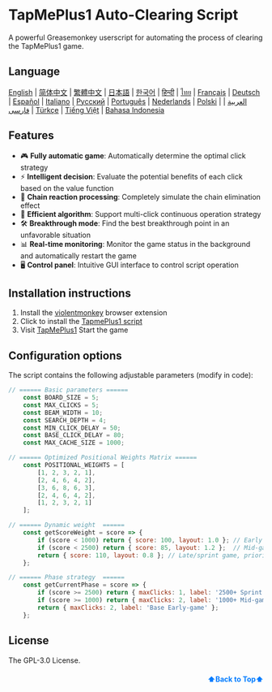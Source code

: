 <a name="readme-top"></a>

# TapMePlus1 Auto-Clearing Script

A powerful Greasemonkey userscript for automating the process of clearing the TapMePlus1 game.

## Language
[English](https://openaitx.github.io/view.html?user=baimengshi&project=TapMePlus1&lang=en) | [简体中文](https://openaitx.github.io/view.html?user=baimengshi&project=TapMePlus1&lang=zh-CN) | [繁體中文](https://openaitx.github.io/view.html?user=baimengshi&project=TapMePlus1&lang=zh-TW) | [日本語](https://openaitx.github.io/view.html?user=baimengshi&project=TapMePlus1&lang=ja) | [한국어](https://openaitx.github.io/view.html?user=baimengshi&project=TapMePlus1&lang=ko) | [हिन्दी](https://openaitx.github.io/view.html?user=baimengshi&project=TapMePlus1&lang=hi) | [ไทย](https://openaitx.github.io/view.html?user=baimengshi&project=TapMePlus1&lang=th) | [Français](https://openaitx.github.io/view.html?user=baimengshi&project=TapMePlus1&lang=fr) | [Deutsch](https://openaitx.github.io/view.html?user=baimengshi&project=TapMePlus1&lang=de) | [Español](https://openaitx.github.io/view.html?user=baimengshi&project=TapMePlus1&lang=es) | [Italiano](https://openaitx.github.io/view.html?user=baimengshi&project=TapMePlus1&lang=it) | [Русский](https://openaitx.github.io/view.html?user=baimengshi&project=TapMePlus1&lang=ru) | [Português](https://openaitx.github.io/view.html?user=baimengshi&project=TapMePlus1&lang=pt) | [Nederlands](https://openaitx.github.io/view.html?user=baimengshi&project=TapMePlus1&lang=nl) | [Polski](https://openaitx.github.io/view.html?user=baimengshi&project=TapMePlus1&lang=pl) | [العربية](https://openaitx.github.io/view.html?user=baimengshi&project=TapMePlus1&lang=ar) | [فارسی](https://openaitx.github.io/view.html?user=baimengshi&project=TapMePlus1&lang=fa) | [Türkçe](https://openaitx.github.io/view.html?user=baimengshi&project=TapMePlus1&lang=tr) | [Tiếng Việt](https://openaitx.github.io/view.html?user=baimengshi&project=TapMePlus1&lang=vi) | [Bahasa Indonesia](https://openaitx.github.io/view.html?user=baimengshi&project=TapMePlus1&lang=id)

## Features

- 🎮 **Fully automatic game**: Automatically determine the optimal click strategy
- ⚡ **Intelligent decision**: Evaluate the potential benefits of each click based on the value function
- 🔁 **Chain reaction processing**: Completely simulate the chain elimination effect
- 🚀 **Efficient algorithm**: Support multi-click continuous operation strategy
- 🛠 **Breakthrough mode**: Find the best breakthrough point in an unfavorable situation
- 📊 **Real-time monitoring**: Monitor the game status in the background and automatically restart the game
- 🖥 **Control panel**: Intuitive GUI interface to control script operation

## Installation instructions

1. Install the [violentmonkey](https://violentmonkey.github.io/) browser extension
2. Click to install the [TapmePlus1 script](https://github.com/baimengshi/tapmeplus1/raw/main/TapMePlus1_auto-clear.user.js)
3. Visit [TapMePlus1](https://tapmeplus1.com/) Start the game

## Configuration options

The script contains the following adjustable parameters (modify in code):

```javascript
// ====== Basic parameters ======
    const BOARD_SIZE = 5;
    const MAX_CLICKS = 5;
    const BEAM_WIDTH = 10;
    const SEARCH_DEPTH = 4;
    const MIN_CLICK_DELAY = 50;
    const BASE_CLICK_DELAY = 80;
    const MAX_CACHE_SIZE = 1000;

// ====== Optimized Positional Weights Matrix ======
    const POSITIONAL_WEIGHTS = [
        [1, 2, 3, 2, 1],
        [2, 4, 6, 4, 2],
        [3, 6, 8, 6, 3],
        [2, 4, 6, 4, 2],
        [1, 2, 3, 2, 1]
    ];

// ====== Dynamic weight  ======
    const getScoreWeight = score => {
        if (score < 1000) return { score: 100, layout: 1.0 }; // Early game, balance layout and score
        if (score < 2500) return { score: 85, layout: 1.2 };  // Mid-game, focus on building potential
        return { score: 110, layout: 0.8 }; // Late/sprint game, prioritize converting advantage to score
    };

// ====== Phase strategy  ======
    const getCurrentPhase = score => {
        if (score >= 2500) return { maxClicks: 1, label: '2500+ Sprint' };
        if (score >= 1000) return { maxClicks: 2, label: '1000+ Mid-game' };
        return { maxClicks: 2, label: 'Base Early-game' };
    };

```

## License

The GPL-3.0 License.

<p align="right" style="font-size: 14px; color: #555; margin-top: 20px;">
    <a href="#readme-top" style="text-decoration: none; color: #007bff; font-weight: bold;">
        ⬆️Back to Top⬆️
    </a>
</p>
